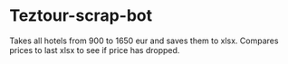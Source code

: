 # Teztour-scrap-bot
Takes all hotels from 900 to 1650 eur and saves them to xlsx.
Compares prices to last xlsx to see if price has dropped.
